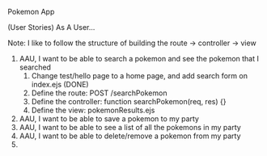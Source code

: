 

Pokemon App

(User Stories) As A User...

Note: I like to follow the structure of building the route -> controller -> view

1. AAU, I want to be able to search a pokemon and see the pokemon that I searched
   1. Change test/hello page to a home page, and add search form on index.ejs (DONE)
   2. Define the route: POST /searchPokemon 
   3. Define the controller: function searchPokemon(req, res) {}
   4. Define the view: pokemonResults.ejs
2. AAU, I want to be able to save a pokemon to my party
3. AAU, I want to be able to see a list of all the pokemons in my party
4. AAU, I want to be able to delete/remove a pokemon from my party
5. 